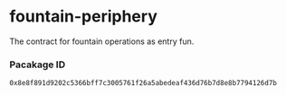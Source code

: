 # fountain-periphery
The contract for fountain operations as entry fun.

### Pacakage ID
```
0x8e8f891d9202c5366bff7c3005761f26a5abedeaf436d76b7d8e8b7794126d7b
```